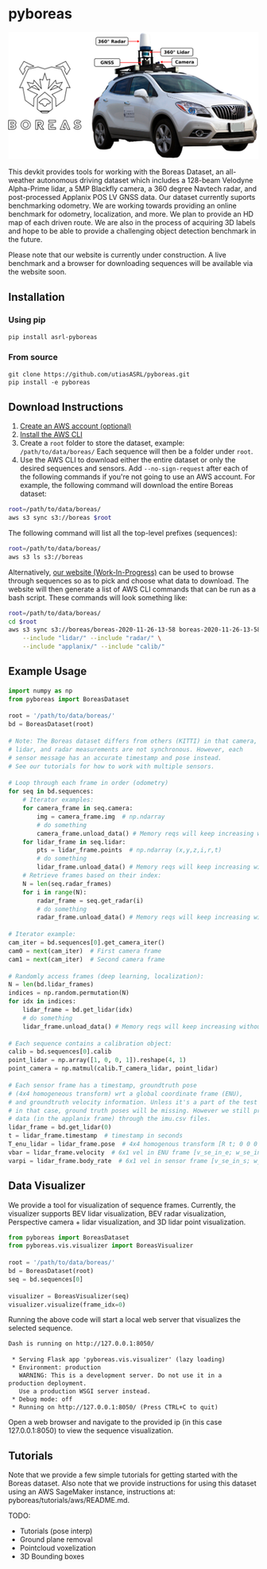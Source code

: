 # pyboreas
![Boreas](https://github.com/utiasASRL/pyboreas/blob/master/pyboreas/figs/pyboreas.png)

This devkit provides tools for working with the Boreas Dataset, an all-weather autonomous driving dataset which includes a 128-beam Velodyne Alpha-Prime lidar, a 5MP Blackfly camera, a 360 degree Navtech radar, and post-processed Applanix POS LV GNSS data. Our dataset currently suports benchmarking odometry. We are working towards providing an online benchmark for odometry, localization, and more. We plan to provide an HD map of each driven route. We are also in the process of acquiring 3D labels and hope to be able to provide a challenging object detection benchmark in the future.

Please note that our website is currently under construction. A live benchmark and a browser for downloading sequences will be available via the website soon.

## Installation

### Using pip
```
pip install asrl-pyboreas
```

### From source
```
git clone https://github.com/utiasASRL/pyboreas.git
pip install -e pyboreas
```

## Download Instructions
1. [Create an AWS account (optional)](https://aws.amazon.com/premiumsupport/knowledge-center/create-and-activate-aws-account/)
2. [Install the AWS CLI](https://docs.aws.amazon.com/cli/latest/userguide/install-cliv2.html)
3. Create a `root` folder to store the dataset, example: `/path/to/data/boreas/` Each sequence will then be a folder under `root`.
4. Use the AWS CLI to download either the entire dataset or only the desired sequences and sensors. Add `--no-sign-request` after each of the following commands if you're not going to use an AWS account. For example, the following command will download the entire Boreas dataset:

```bash
root=/path/to/data/boreas/
aws s3 sync s3://boreas $root
```

The following command will list all the top-level prefixes (sequences):

```bash
root=/path/to/data/boreas/
aws s3 ls s3://boreas
```

Alternatively, [our website (Work-In-Progress)](boreas.utias.utoronto.ca/#/download) can be used to browse through sequences so as to pick and choose what data to download. The website will then generate a list of AWS CLI commands that can be run as a bash script. These commands will look something like:

```bash
root=/path/to/data/boreas/
cd $root
aws s3 sync s3://boreas/boreas-2020-11-26-13-58 boreas-2020-11-26-13-58 --exclude "*" \
    --include "lidar/" --include "radar/" \
    --include "applanix/" --include "calib/"
```

## Example Usage

```Python
import numpy as np
from pyboreas import BoreasDataset

root = '/path/to/data/boreas/'
bd = BoreasDataset(root)

# Note: The Boreas dataset differs from others (KITTI) in that camera,
# lidar, and radar measurements are not synchronous. However, each
# sensor message has an accurate timestamp and pose instead.
# See our tutorials for how to work with multiple sensors.

# Loop through each frame in order (odometry)
for seq in bd.sequences:
    # Iterator examples:
    for camera_frame in seq.camera:
        img = camera_frame.img  # np.ndarray
        # do something
        camera_frame.unload_data() # Memory reqs will keep increasing without this
    for lidar_frame in seq.lidar:
        pts = lidar_frame.points  # np.ndarray (x,y,z,i,r,t)
        # do something
        lidar_frame.unload_data() # Memory reqs will keep increasing without this
    # Retrieve frames based on their index:
    N = len(seq.radar_frames)
    for i in range(N):
        radar_frame = seq.get_radar(i)
        # do something
        radar_frame.unload_data() # Memory reqs will keep increasing without this

# Iterator example:
cam_iter = bd.sequences[0].get_camera_iter()
cam0 = next(cam_iter)  # First camera frame
cam1 = next(cam_iter)  # Second camera frame

# Randomly access frames (deep learning, localization):
N = len(bd.lidar_frames)
indices = np.random.permutation(N)
for idx in indices:
    lidar_frame = bd.get_lidar(idx)
    # do something
    lidar_frame.unload_data() # Memory reqs will keep increasing without this

# Each sequence contains a calibration object:
calib = bd.sequences[0].calib
point_lidar = np.array([1, 0, 0, 1]).reshape(4, 1)
point_camera = np.matmul(calib.T_camera_lidar, point_lidar)

# Each sensor frame has a timestamp, groundtruth pose
# (4x4 homogeneous transform) wrt a global coordinate frame (ENU),
# and groundtruth velocity information. Unless it's a part of the test set,
# in that case, ground truth poses will be missing. However we still provide IMU
# data (in the applanix frame) through the imu.csv files.
lidar_frame = bd.get_lidar(0)
t = lidar_frame.timestamp  # timestamp in seconds
T_enu_lidar = lidar_frame.pose  # 4x4 homogenous transform [R t; 0 0 0 1]
vbar = lidar_frame.velocity  # 6x1 vel in ENU frame [v_se_in_e; w_se_in_e] 
varpi = lidar_frame.body_rate  # 6x1 vel in sensor frame [v_se_in_s; w_se_in_s]
```
## Data Visualizer
We provide a tool for visualization of sequence frames. Currently, the visualizer supports BEV lidar visualization, BEV radar visualization, Perspective camera + lidar visualization, and 3D lidar point visualization.
```Python
from pyboreas import BoreasDataset
from pyboreas.vis.visualizer import BoreasVisualizer

root = '/path/to/data/boreas/'
bd = BoreasDataset(root)
seq = bd.sequences[0]

visualizer = BoreasVisualizer(seq)
visualizer.visualize(frame_idx=0)
```
Running the above code will start a local web server that visualizes the selected sequence.
```
Dash is running on http://127.0.0.1:8050/

 * Serving Flask app 'pyboreas.vis.visualizer' (lazy loading)
 * Environment: production
   WARNING: This is a development server. Do not use it in a production deployment.
   Use a production WSGI server instead.
 * Debug mode: off
 * Running on http://127.0.0.1:8050/ (Press CTRL+C to quit)
```
Open a web browser and navigate to the provided ip (in this case 127.0.0.1:8050) to view the sequence visualization.
## Tutorials
Note that we provide a few simple tutorials for getting started with the Boreas dataset. Also note that we provide instructions for using this dataset using an AWS SageMaker instance, instructions at: pyboreas/tutorials/aws/README.md.

TODO:
- Tutorials (pose interp)
- Ground plane removal
- Pointcloud voxelization
- 3D Bounding boxes
